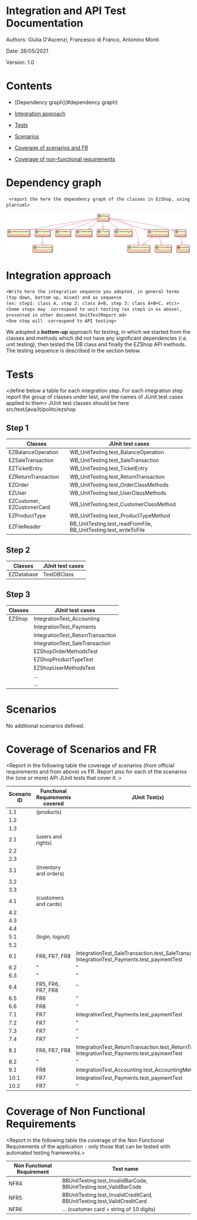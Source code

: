 # Integration and API Test Documentation

Authors: Giulia D'Ascenzi, Francesco di Franco, Antonino Monti

Date: 26/05/2021

Version: 1.0

# Contents

- [Dependency graph](#dependency graph)

- [Integration approach](#integration)

- [Tests](#tests)

- [Scenarios](#scenarios)

- [Coverage of scenarios and FR](#scenario-coverage)
- [Coverage of non-functional requirements](#nfr-coverage)

# Dependency graph 

     <report the here the dependency graph of the classes in EzShop, using plantuml>

![dependency graph](TestingPNGs/dependencyGraph.png)

# Integration approach

    <Write here the integration sequence you adopted, in general terms (top down, bottom up, mixed) and as sequence
    (ex: step1: class A, step 2: class A+B, step 3: class A+B+C, etc)> 
    <Some steps may  correspond to unit testing (ex step1 in ex above), presented in other document UnitTestReport.md>
    <One step will  correspond to API testing>

We adopted a **bottom-up** approach for testing, in which we started from the classes and methods which did not have any significant dependencies (i.e. unit testing), then tested the DB class and finally the EZShop API methods. The testing sequence is described in the section below.

#  Tests

   <define below a table for each integration step. For each integration step report the group of classes under test, and the names of
     JUnit test cases applied to them> JUnit test classes should be here src/test/java/it/polito/ezshop

## Step 1
| Classes  | JUnit test cases |
|--|--|
|EZBalanceOperation|WB_UnitTesting.test_BalanceOperation|
|EZSaleTransaction|WB_UnitTesting.test_SaleTransaction|
|EZTicketEntry|WB_UnitTesting.test_TicketEntry|
|EZReturnTransaction|WB_UnitTesting.test_ReturnTransaction|
|EZOrder|WB_UnitTesting.test_OrderClassMethods|
|EZUser|WB_UnitTesting.test_UserClassMethods|
|EZCustomer, EZCustomerCard|WB_UnitTesting.test_CustomerClassMethod|
|EZProductType|WB_UnitTesting.test_ProductTypeMethod|
|EZFileReader|BB_UnitTesting.test_readFromFile, BB_UnitTesting.test_writeToFile|


## Step 2
| Classes  | JUnit test cases |
|--|--|
|EZDatabase|TestDBClass|


## Step 3

| Classes  | JUnit test cases |
|--|--|
|EZShop|IntegrationTest_Accounting|
||IntegrationTest_Payments|
||IntegrationTest_ReturnTransaction|
||IntegrationTest_SaleTransaction|
||EZShopOrderMethodsTest|
||EZShopProductTypeTest|
||EZShopUserMethodsTest|
||...|
||...|


# Scenarios

No additional scenarios defined.

# Coverage of Scenarios and FR

<Report in the following table the coverage of  scenarios (from official requirements and from above) vs FR. 
Report also for each of the scenarios the (one or more) API JUnit tests that cover it. >


| Scenario ID | Functional Requirements covered | JUnit  Test(s) |
| ----------- | ------------------------------- | ----------- |
|  1.1      | (products)                   |             |
|  1.2      |                              |             |
| 1.3      |                                 |             |
| 2.1      | (users and rights) |             |
| 2.2    |                                 |             |
| 2.3      |                                 |             |
| 3.1 | (inventory and orders) | |
| 3.2 | | |
| 3.3 | | |
| 4.1 | (customers and cards) | |
| 4.2 | | |
| 4.3 | | |
| 4.4 | | |
| 5.1 | (login, logout) | |
| 5.2 | | |
| 6.1 | FR6, FR7, FR8 | IntegrationTest_SaleTransaction.test_SaleTransactions, <br/>IntegrationTest_Payments.test_paymentTest |
| 6.2 | " | " |
| 6.3 | " | " |
| 6.4 | FR5, FR6, FR7, FR8 | " |
| 6.5 | FR6 | " |
| 6.6 | FR8 | "                                                            |
| 7.1 | FR7 | IntegrationTest_Payments.test_paymentTest |
| 7.2 | FR7 | " |
| 7.3 | FR7 | " |
| 7.4 | FR7 | "                                                            |
| 8.1 | FR6, FR7, FR8 | IntegrationTest_ReturnTransaction.test_ReturnTransactions, <br/>IntegrationTest_Payments.test_paymentTest |
| 8.2 | " | " |
| 9.1 | FR8 | IntegrationTest_Accounting.test_AccountingMethods |
| 10.1 | FR7 | IntegrationTest_Payments.test_paymentTest |
| 10.2 | FR7 | " |

# Coverage of Non Functional Requirements

<Report in the following table the coverage of the Non Functional Requirements of the application - only those that can be tested with automated testing frameworks.>

| Non Functional Requirement | Test name                                                    |
| -------------------------- | ------------------------------------------------------------ |
| NFR4                       | BBUnitTesting.test_InvalidBarCode, BBUnitTesting.test_ValidBarCode |
| NFR5                       | BBUnitTesting.test_InvalidCreditCard, BBUnitTesting.test_ValidCreditCard |
| NFR6                       | ... (customer card = string of 10 digits)                    |

